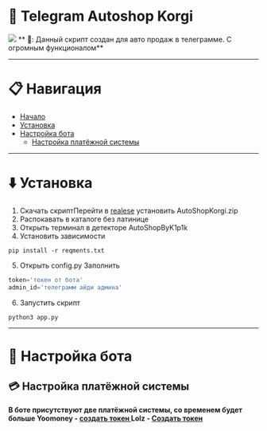 # :dog: Telegram Autoshop Korgi
![](https://i.imgur.com/Lzch3s4.jpeg)
** 🤖: Данный скрипт создан для авто продаж в телеграмме. С огромным функционалом**
___
# 📋 **Навигация**
* [Начало](#dog-telegram-autoshop-korgi)
* [Установка](#arrow_down-установка)
* [Настройка бота](#wrench-настройка-бота)
  - [Настройка платёжной системы](#credit_card-настройка-платёжной-системы)


---
# :arrow_down: **Установка**
1. Скачать скриптПерейти в [realese](https://github.com/k1p1k-code/TgAutoShopKORGI/releases) установить AutoShopKorgi.zip 
2. Распокавать в каталоге без латинице 
3. Открыть терминал в детекторе AutoShopByK1p1k
4. Установить зависимости 
``` shell
pip install -r reqments.txt
```
5. Открыть config.py 
Заполнить
``` python 
token='токен от бота'
admin_id='телеграмм айди админа'
```
6. Запустить скрипт 
``` shell 
python3 app.py
```
___
# :wrench: **Настройка бота**
## :credit_card: Настройка платёжной системы 
**В боте присутствуют две платёжной системы, со временем будет больше
Yoomoney - [создать токен ](https://yoomoney.ru/myservices/new)**
**Lolz - [Создать токен ](https://lolz.live/account/api)**
